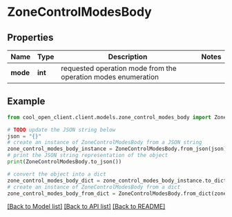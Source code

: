 # ZoneControlModesBody


## Properties

Name | Type | Description | Notes
------------ | ------------- | ------------- | -------------
**mode** | **int** | requested operation mode from the operation modes enumeration | 

## Example

```python
from cool_open_client.client.models.zone_control_modes_body import ZoneControlModesBody

# TODO update the JSON string below
json = "{}"
# create an instance of ZoneControlModesBody from a JSON string
zone_control_modes_body_instance = ZoneControlModesBody.from_json(json)
# print the JSON string representation of the object
print(ZoneControlModesBody.to_json())

# convert the object into a dict
zone_control_modes_body_dict = zone_control_modes_body_instance.to_dict()
# create an instance of ZoneControlModesBody from a dict
zone_control_modes_body_from_dict = ZoneControlModesBody.from_dict(zone_control_modes_body_dict)
```
[[Back to Model list]](../README.md#documentation-for-models) [[Back to API list]](../README.md#documentation-for-api-endpoints) [[Back to README]](../README.md)


